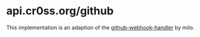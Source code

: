 # api.cr0ss.org/github

This implementation is an adaption of the [github-webhook-handler](https://gist.github.com/milo/daed6e958ea534e4eba3) by milo.

